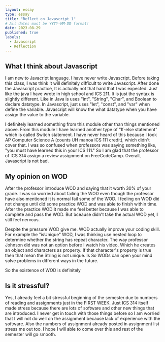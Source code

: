 ```yaml
---
layout: essay
type: essay
title: "Reflect on Javascript 1"
# All dates must be YYYY-MM-DD format!
date: 2023-08-29
published: true
labels:
  - Javascript
  - Reflection
---
```



## What I think about Javascript

I am new to Javacript language. I have never write Javascript. Before taking this class, I was think it will definitely difficult to write Javascript. After done the Javascript practice, It is actually not that hard that I was expected. Just like the java I have wrote in high school and ICS 211. It is just the syntax is slightly different. Like in Java is uses "int", "String", "Char", and Boolean to declare datatype. In Javascript, just uses "let", "const", and "var" when define the variable. Javascript will know the what datatype when you have assign the value to the variable. 

I definitely learned something from this module other than things mentioned above. From this module I have learned another type of "If-else statement" which is called Switch statement. I have never heard of this because I took AP Computer Science A (counts UH manoa ICS 111 credit), which didn't cover that. I was so confused when professors was saying something like, "you must have learned this in your ICS 111." So I am glad that the professor of ICS 314 assign a review assignment on FreeCodeCamp. Overall, Javascript is not bad.

## My opinion on WOD

After the professor introduce WOD and saying that it worth 30% of your grade. I was so worried about failing the WOD even though the professor have also mentioned it is normal fail some of the WOD. I feeling on WOD did not change until did some practice WOD and was able to finish within time. After the practice WOD it made me feel better because I was able to complete and pass the WOD. But bceause didn't take the actual WOD yet, I still feel nervous.

Despite the pressure WOD give me. WOD actually improve your coding skill. For example the "isUnique" WOD, I was thinking use nested loop to determine whether the string has repeat character. The way professor Johnson did was not an option before I watch his video. Which he creates an object and characters as property. If that character's property is true then that mean the String is not unique. Is So WODs can open your mind solve problems in different ways in the future.

So the existence of WOD is definitely

## Is it stressful?

Yes, I already feel a bit stressful beginning of the semester due to numbers of reading and assignments just in the FIRST WEEK. Just ICS 314 itself made stress because there are lots of software and other new things that are introduced. I never get in touch with those things before so I am worried that I will not do well on the assignment because lack of experience with the software. Also the numbers of assignment already posted in assignment list stress me out too. I hope I will able to come over this and rest of the semester will go smooth.



